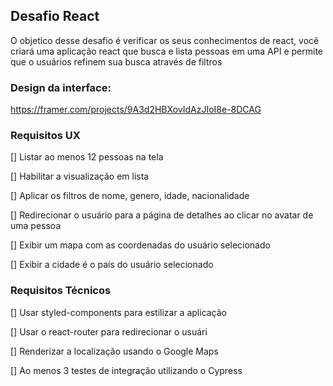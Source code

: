 ## Desafio React

O objetico desse desafio é verificar os seus conhecimentos de react, você criará uma aplicação react que busca e lista pessoas em uma API e permite que o usuários refinem sua busca através de filtros

### Design da interface:
https://framer.com/projects/9A3d2HBXovIdAzJIoI8e-8DCAG

### Requisitos UX

[] Listar ao menos 12 pessoas na tela

[] Habilitar a visualização em lista

[] Aplicar os filtros de nome, genero, idade, nacionalidade

[] Redirecionar o usuário para a página de detalhes ao clicar no avatar de uma pessoa

[] Exibir um mapa com as coordenadas do usuário selecionado

[] Exibir a cidade é o país do usuário selecionado


### Requisitos Técnicos

[] Usar styled-components para estilizar a aplicação

[] Usar o react-router para redirecionar o usuári

[] Renderizar a localização usando o Google Maps

[] Ao menos 3 testes de integração utilizando o Cypress

